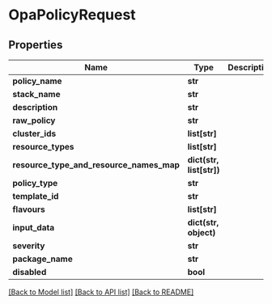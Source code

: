 # OpaPolicyRequest

## Properties
Name | Type | Description | Notes
------------ | ------------- | ------------- | -------------
**policy_name** | **str** |  | [optional] 
**stack_name** | **str** |  | [optional] 
**description** | **str** |  | [optional] 
**raw_policy** | **str** |  | [optional] 
**cluster_ids** | **list[str]** |  | [optional] 
**resource_types** | **list[str]** |  | [optional] 
**resource_type_and_resource_names_map** | **dict(str, list[str])** |  | [optional] 
**policy_type** | **str** |  | [optional] 
**template_id** | **str** |  | [optional] 
**flavours** | **list[str]** |  | [optional] 
**input_data** | **dict(str, object)** |  | [optional] 
**severity** | **str** |  | [optional] 
**package_name** | **str** |  | [optional] 
**disabled** | **bool** |  | [optional] 

[[Back to Model list]](../README.md#documentation-for-models) [[Back to API list]](../README.md#documentation-for-api-endpoints) [[Back to README]](../README.md)


